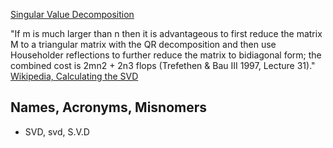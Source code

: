 [Singular Value Decomposition](https://en.wikipedia.org/wiki/Singular_value_decomposition)

"If m is much larger than n then it is advantageous to first reduce the matrix M to a triangular matrix with the QR decomposition and then use Householder reflections to further reduce the matrix to bidiagonal form; the combined cost is 2mn2 + 2n3 flops (Trefethen & Bau III 1997, Lecture 31)." [Wikipedia, Calculating the SVD](https://en.wikipedia.org/wiki/Singular_value_decomposition#Calculating_the_SVD)

## Names, Acronyms, Misnomers
* SVD, svd, S.V.D